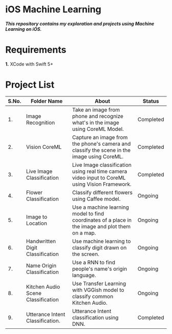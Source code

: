 # iOS Machine Learning

***This repository contains my exploration and projects using Machine Learning on iOS.***

# Requirements
**1.** XCode with Swift 5+

# Project List

| S.No. |   Folder Name    |                        About                         |   Status    |
| ----- | ---------------- | ---------------------------------------------------- | ----------- |
|  1.   | Image Recognition| Take an image from phone and recognize what's in the image using CoreML Model. | Completed |
|  2.   | Vision CoreML    | Capture an image from the phone's camera and classify the scene in the image using CoreML. | Completed |
|  3.   | Live Image Classification | Live Image classification using real time camera video input to CoreML using Vision Framework. | Completed |
|  4.   | Flower Classification | Classify different flowers using Caffee model. | Ongoing |
|  5.   | Image to Location | Use a machine learning model to find coordinates of a place in the image and plot them on a map. | Ongoing |
|  6.   | Handwritten Digit Classification | Use machine learning to classify digit drawn on the screen. | Ongoing  |
|  7.   | Name Origin Classification | Use a RNN to find people's name's origin language. | Ongoing |
|  8.   | Kitchen Audio Scene Classification | Use Transfer Learning with VGGish model to classify common Kitchen Audio. | Ongoing |
|  9.   | Utterance Intent Classification. | Utterance Intent classification using DNN. | Completed |
